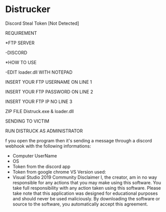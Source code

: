 # Distrucker
Discord Steal Token [Not Detected]


REQUIREMENT

*FTP SERVER

-DISCORD

*HOW TO USE

-EDIT loader.dll WITH NOTEPAD

INSERT YOUR FTP USERNAME ON LINE 1

INSERT YOUR FTP PASSWORD ON LINE 2

INSERT YOUR FTP IP NO LINE 3


ZIP FILE Distruck.exe & loader.dll 

SENDING TO VICTIM 

RUN DISTRUCK AS ADMINISTRATOR


f you open the program then it's sending a message through a discord webhook with the following informations:
- Computer UserName
- OS
- Token from the discord app
- Token from google chrome
VS Version used:
- Visual Studio 2019 Community
Disclaimer
I, the creator, am in no way responsible for any actions that you may make using this software. You take full responsibility with any action taken using this software. Please take note that this application was designed for educational purposes and should never be used maliciously. By downloading the software or source to the software, you automatically accept this agreement.
